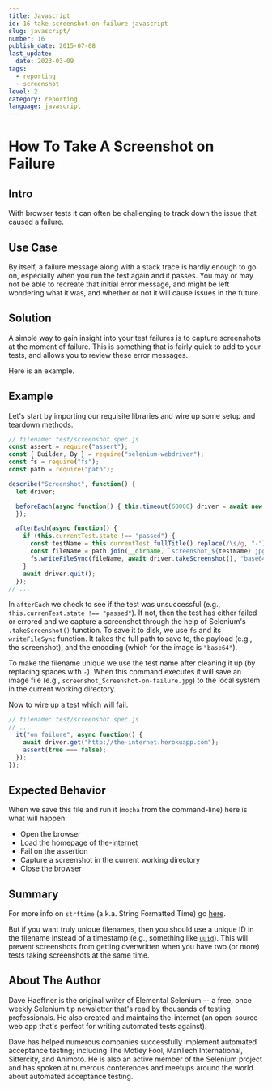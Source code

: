 ```yaml
---
title: Javascript
id: 16-take-screenshot-on-failure-javascript
slug: javascript/
number: 16
publish_date: 2015-07-08
last_update: 
  date: 2023-03-09
tags:
  - reporting
  - screenshot
level: 2
category: reporting
language: javascript
---
```


# How To Take A Screenshot on Failure

## Intro

With browser tests it can often be challenging to track down the issue that caused a failure.

## Use Case

By itself, a failure message along with a stack trace is hardly enough to go on, especially when you run the test again and it passes. You may or may not be able to recreate that initial error message, and might be left wondering what it was, and whether or not it will cause issues in the future.

## Solution

A simple way to gain insight into your test failures is to capture screenshots at the moment of failure. This is something that is fairly quick to add to your tests, and allows you to review these error messages.

Here is an example.

## Example

Let's start by importing our requisite libraries and wire up some setup and teardown methods.

```javascript
// filename: test/screenshot.spec.js
const assert = require("assert");
const { Builder, By } = require("selenium-webdriver");
const fs = require("fs");
const path = require("path");

describe("Screenshot", function() {
  let driver;

  beforeEach(async function() { this.timeout(60000) driver = await new Builder().forBrowser("chrome").build();
  });

  afterEach(async function() {
    if (this.currentTest.state !== "passed") {
      const testName = this.currentTest.fullTitle().replace(/\s/g, "-");
      const fileName = path.join(__dirname, `screenshot_${testName}.jpg`);
      fs.writeFileSync(fileName, await driver.takeScreenshot(), "base64");
    }
    await driver.quit();
  });
// ...
```

In `afterEach` we check to see if the test was unsuccessful (e.g., `this.currenTest.state !== "passed"`). If not, then the test has either failed or errored and we capture a screenshot through the help of Selenium's `.takeScreenshot()` function. To save it to disk, we use `fs` and its `writeFileSync` function. It takes the full path to save to, the payload (e.g., the screenshot), and the encoding (which for the image is `"base64"`).

To make the filename unique we use the test name after cleaning it up (by replacing spaces with `-`). When this command executes it will save an image file (e.g., `screenshot_Screenshot-on-failure.jpg`) to the local system in the current working directory.

Now to wire up a test which will fail.

```javascript
// filename: test/screenshot.spec.js
// ...
  it("on failure", async function() {
    await driver.get("http://the-internet.herokuapp.com");
    assert(true === false);
  });
});
```

## Expected Behavior

When we save this file and run it (`mocha` from the command-line) here is what will happen:

+ Open the browser
+ Load the homepage of [the-internet](http://github.com/tourdedave/the-internet)
+ Fail on the assertion
+ Capture a screenshot in the current working directory
+ Close the browser

## Summary

For more info on `strftime` (a.k.a. String Formatted Time) go [here](http://apidock.com/ruby/DateTime/strftime).

But if you want truly unique filenames, then you should use a unique ID in the filename instead of a timestamp (e.g., something like [`uuid`](https://github.com/assaf/uuid)). This will prevent screenshots from getting overwritten when you have two (or more) tests taking screenshots at the same time.

## About The Author

Dave Haeffner is the original writer of Elemental Selenium -- a free, once weekly Selenium tip newsletter that's read by thousands of testing professionals. He also created and maintains the-internet (an open-source web app that's perfect for writing automated tests against).

Dave has helped numerous companies successfully implement automated acceptance testing; including The Motley Fool, ManTech International, Sittercity, and Animoto. He is also an active member of the Selenium project and has spoken at numerous conferences and meetups around the world about automated acceptance testing.
